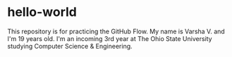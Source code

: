 # hello-world
This repository is for practicing the GitHub Flow.
My name is Varsha V. and I'm 19 years old. I'm an incoming 3rd year at The Ohio State University studying Computer Science & Engineering.
